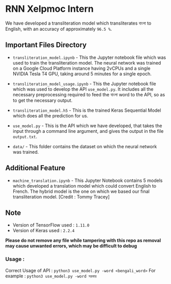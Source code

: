 # RNN Xelpmoc Intern
We have developed a transliteration model which transliterates বাংলা to English, with an accuracy of approximately `96.5 %`.

## Important Files Directory
- `transliteration_model.ipynb` - This the Jupyter notebook file which was used to train the transliteration model. The neural network was trained on a Google Cloud Platform instance having 2vCPUs and a single NVIDIA Tesla T4 GPU, taking around 5 minutes for a single epoch.   

- `transliteration_model_usage.ipynb` - This the Jupyter notebook file which was used to develop the API `use_model.py`. It includes all the necessary preprocessing required to feed the বাংলা word to the API, so as to get the necessary output.

- `transliteration_model.h5` - This is the trained Keras Sequential Model which does all the prediction for us.  

- `use_model.py` - This is the API which we have developed, that takes the input through a command line argument, and gives the output in the file `output.txt`.   

- `data/` - This folder contains the dataset on which the neural network was trained.

## Additional Feature
- `machine_translation.ipynb` - This Jupyter Notebook contains 5 models which developed a translation model which could convert English to French. The hybrid model is the one on which we based our final transliteration model. [Credit : Tommy Tracey]

## Note
- Version of TensorFlow used : `1.11.0`
- Version of Keras used : `2.2.4`

**Please do not remove any file while tampering with this repo as removal may cause unwanted errors, which may be difficult to debug**

### Usage :
Correct Usage of API : `python3 use_model.py -word <bengali_word>`
For example : `python3 use_model.py -word সরকার`
